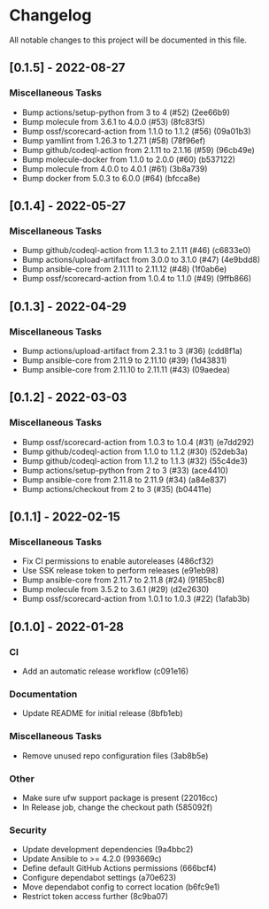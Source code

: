 # Changelog
All notable changes to this project will be documented in this file.

## [0.1.5] - 2022-08-27

### Miscellaneous Tasks

- Bump actions/setup-python from 3 to 4 (#52) (2ee66b9)
- Bump molecule from 3.6.1 to 4.0.0 (#53) (8fc83f5)
- Bump ossf/scorecard-action from 1.1.0 to 1.1.2 (#56) (09a01b3)
- Bump yamllint from 1.26.3 to 1.27.1 (#58) (78f96ef)
- Bump github/codeql-action from 2.1.11 to 2.1.16 (#59) (96cb49e)
- Bump molecule-docker from 1.1.0 to 2.0.0 (#60) (b537122)
- Bump molecule from 4.0.0 to 4.0.1 (#61) (3b8a739)
- Bump docker from 5.0.3 to 6.0.0 (#64) (bfcca8e)

## [0.1.4] - 2022-05-27

### Miscellaneous Tasks

- Bump github/codeql-action from 1.1.3 to 2.1.11 (#46) (c6833e0)
- Bump actions/upload-artifact from 3.0.0 to 3.1.0 (#47) (4e9bdd8)
- Bump ansible-core from 2.11.11 to 2.11.12 (#48) (1f0ab6e)
- Bump ossf/scorecard-action from 1.0.4 to 1.1.0 (#49) (9ffb866)

## [0.1.3] - 2022-04-29

### Miscellaneous Tasks

- Bump actions/upload-artifact from 2.3.1 to 3 (#36) (cdd8f1a)
- Bump ansible-core from 2.11.9 to 2.11.10 (#39) (1d43831)
- Bump ansible-core from 2.11.10 to 2.11.11 (#43) (09aedea)

## [0.1.2] - 2022-03-03

### Miscellaneous Tasks

- Bump ossf/scorecard-action from 1.0.3 to 1.0.4 (#31) (e7dd292)
- Bump github/codeql-action from 1.1.0 to 1.1.2 (#30) (52deb3a)
- Bump github/codeql-action from 1.1.2 to 1.1.3 (#32) (55c4de3)
- Bump actions/setup-python from 2 to 3 (#33) (ace4410)
- Bump ansible-core from 2.11.8 to 2.11.9 (#34) (a84e837)
- Bump actions/checkout from 2 to 3 (#35) (b04411e)

## [0.1.1] - 2022-02-15

### Miscellaneous Tasks

- Fix CI permissions to enable autoreleases (486cf32)
- Use SSK release token to perform releases (e91eb98)
- Bump ansible-core from 2.11.7 to 2.11.8 (#24) (9185bc8)
- Bump molecule from 3.5.2 to 3.6.1 (#29) (d2e2630)
- Bump ossf/scorecard-action from 1.0.1 to 1.0.3 (#22) (1afab3b)

## [0.1.0] - 2022-01-28

### CI

- Add an automatic release workflow (c091e16)

### Documentation

- Update README for initial release (8bfb1eb)

### Miscellaneous Tasks

- Remove unused repo configuration files (3ab8b5e)

### Other

- Make sure ufw support package is present (22016cc)
- In Release job, change the checkout path (585092f)

### Security

- Update development dependencies (9a4bbc2)
- Update Ansible to >= 4.2.0 (993669c)
- Define default GitHub Actions permissions (666bcf4)
- Configure dependabot settings (a70e623)
- Move dependabot config to correct location (b6fc9e1)
- Restrict token access further (8c9ba07)

<!-- generated by git-cliff -->
